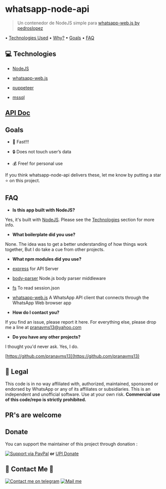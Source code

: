 
# whatsapp-node-api 

> Un contenedor de NodeJS simple para [whatsapp-web.js by pedroslopez](https://github.com/pedroslopez/whatsapp-web.js)

  

• [Technologies Used](https://github.com/pranavms13/whatsapp-node-api#technologies) • [Why?](https://github.com/pranavms13/whatsapp-node-api#why) • [Goals](https://github.com/pranavms13/whatsapp-node-api#goals) • [FAQ](https://github.com/pranavms13/whatsapp-node-api#faq)

  

## [](https://github.com/pranavms13/whatsapp-node-api#technologies)💻 Technologies

  

-  [NodeJS](https://nodejs.org/en/)

-  [whatsapp-web.js](https://github.com/pedroslopez/whatsapp-web.js)

-  [puppeteer](https://github.com/GoogleChrome/puppeteer)

-  [mssql](https://github.com/tediousjs/node-mssql)

## [API Doc](https://github.com/pranavms13/whatsapp-node-api/blob/master/APIDOC.MD)
  
 
## [](https://github.com/pranavms13/whatsapp-node-api#goals)Goals

  

- 🚀 Fast!!!

- 🔒 Does not touch user’s data

- 💰 Free! for personal use

  

If you think whatsapp-node-api delivers these, let me know by putting a star ⭐ on this project.

  

## [](https://github.com/pranavms13/whatsapp-node-api#faq)FAQ

  

-  **Is this app built with NodeJS?**

Yes, it's built with [NodeJS](https://nodejs.org/en/). Please see the [Technologies](https://github.com/pranavms13/whatsapp-node-api#technologies) section for more info.

-  **What boilerplate did you use?**

None. The idea was to get a better understanding of how things work together, But I do take a cue from other projects.

-  **What npm modules did you use?**

-  [express](https://github.com/expressjs/express) for API Server

-  [body-parser](https://github.com/expressjs/body-parser) Node.js body parser middleware

-  [fs](https://www.npmjs.com/package/fs) To read session.json

-  [whatsapp-web.js](https://github.com/pedroslopez/whatsapp-web.js) A WhatsApp API client that connects through the WhatsApp Web browser app

  

-  **How do I contact you?**

If you find an issue, please report it here. For everything else, please drop me a line at [pranavms13@yahoo.com](mailto:pranavms13@yahoo.com)

-  **Do you have any other projects?**

I thought you'd never ask. Yes, I do.

[https://github.com/pranavms13](https://github.com/pranavms13)

  

## [](https://github.com/pranavms13/whatsapp-node-api#legal)📃 Legal

  

This code is in no way affiliated with, authorized, maintained, sponsored or endorsed by WhatsApp or any of its affiliates or subsidiaries. This is an independent and unofficial software. Use at your own risk. **Commercial use of this code/repo is strictly prohibited.**

  

## PR's are welcome

  
  
  

## [](https://github.com/pranavms13/whatsapp-node-api#donate)Donate

  

You can support the maintainer of this project through donation :

  

[![Support via PayPal](https://camo.githubusercontent.com/19fc947af2adcacd24b6cdbd4a33c10d7cbaeb6c/68747470733a2f2f63646e2e7261776769742e636f6d2f74776f6c66736f6e2f70617970616c2d6769746875622d627574746f6e2f312e302e302f646973742f627574746f6e2e737667)](https://www.paypal.me/pranavms1/) **or**  [UPI Donate](https://pranavms.ml/donate)

  

## [](https://github.com/pranavms13/whatsapp-node-api#contact-me)👋 Contact Me 👋

  

[ ![Contact me on telegram](https://user-images.githubusercontent.com/6497827/57844175-2ac4b600-77ed-11e9-8488-f2d45efa7497.png)](http://t.me/pranavms13) [![Mail me](https://user-images.githubusercontent.com/6497827/62424751-c1b85480-b6f0-11e9-97de-096c0a980829.png)](mailto:pranavms13@yahoo.com?subject=Regarding%20Wbot&body=Hi)
